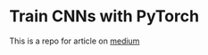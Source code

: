 # Train CNNs with PyTorch
This is a repo for article on [medium](https://medium.com/@argo.47/is-it-worth-writing-a-custom-cnn-for-your-classification-task-a5faacbe795b)
